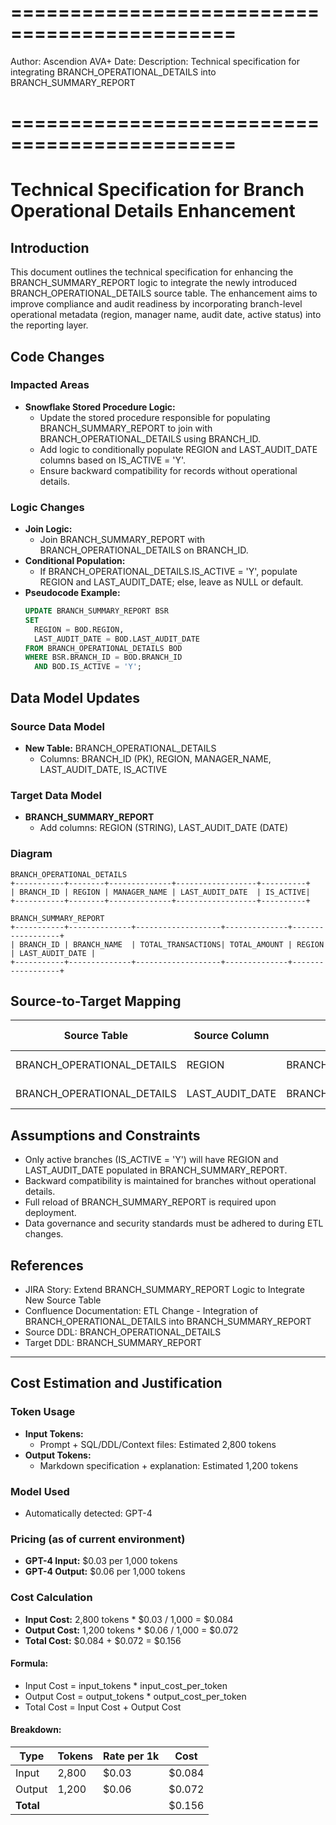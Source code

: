 # =============================================
Author: Ascendion AVA+
Date: 
Description: Technical specification for integrating BRANCH_OPERATIONAL_DETAILS into BRANCH_SUMMARY_REPORT
# =============================================

# Technical Specification for Branch Operational Details Enhancement

## Introduction
This document outlines the technical specification for enhancing the BRANCH_SUMMARY_REPORT logic to integrate the newly introduced BRANCH_OPERATIONAL_DETAILS source table. The enhancement aims to improve compliance and audit readiness by incorporating branch-level operational metadata (region, manager name, audit date, active status) into the reporting layer.

## Code Changes
### Impacted Areas
- **Snowflake Stored Procedure Logic:**
  - Update the stored procedure responsible for populating BRANCH_SUMMARY_REPORT to join with BRANCH_OPERATIONAL_DETAILS using BRANCH_ID.
  - Add logic to conditionally populate REGION and LAST_AUDIT_DATE columns based on IS_ACTIVE = 'Y'.
  - Ensure backward compatibility for records without operational details.

### Logic Changes
- **Join Logic:**
  - Join BRANCH_SUMMARY_REPORT with BRANCH_OPERATIONAL_DETAILS on BRANCH_ID.
- **Conditional Population:**
  - If BRANCH_OPERATIONAL_DETAILS.IS_ACTIVE = 'Y', populate REGION and LAST_AUDIT_DATE; else, leave as NULL or default.
- **Pseudocode Example:**
  ```sql
  UPDATE BRANCH_SUMMARY_REPORT BSR
  SET
    REGION = BOD.REGION,
    LAST_AUDIT_DATE = BOD.LAST_AUDIT_DATE
  FROM BRANCH_OPERATIONAL_DETAILS BOD
  WHERE BSR.BRANCH_ID = BOD.BRANCH_ID
    AND BOD.IS_ACTIVE = 'Y';
  ```

## Data Model Updates
### Source Data Model
- **New Table:** BRANCH_OPERATIONAL_DETAILS
  - Columns: BRANCH_ID (PK), REGION, MANAGER_NAME, LAST_AUDIT_DATE, IS_ACTIVE

### Target Data Model
- **BRANCH_SUMMARY_REPORT**
  - Add columns: REGION (STRING), LAST_AUDIT_DATE (DATE)

### Diagram
```
BRANCH_OPERATIONAL_DETAILS
+-----------+--------+--------------+------------------+----------+
| BRANCH_ID | REGION | MANAGER_NAME | LAST_AUDIT_DATE  | IS_ACTIVE|
+-----------+--------+--------------+------------------+----------+

BRANCH_SUMMARY_REPORT
+-----------+--------------+-------------------+--------------+------------------+
| BRANCH_ID | BRANCH_NAME  | TOTAL_TRANSACTIONS| TOTAL_AMOUNT | REGION           | LAST_AUDIT_DATE |
+-----------+--------------+-------------------+--------------+------------------+
```

## Source-to-Target Mapping
| Source Table                | Source Column         | Target Table           | Target Column      | Transformation Rule                         |
|----------------------------|----------------------|------------------------|--------------------|----------------------------------------------|
| BRANCH_OPERATIONAL_DETAILS | REGION               | BRANCH_SUMMARY_REPORT  | REGION             | Populate if IS_ACTIVE = 'Y'                  |
| BRANCH_OPERATIONAL_DETAILS | LAST_AUDIT_DATE      | BRANCH_SUMMARY_REPORT  | LAST_AUDIT_DATE    | Populate if IS_ACTIVE = 'Y'                  |

## Assumptions and Constraints
- Only active branches (IS_ACTIVE = 'Y') will have REGION and LAST_AUDIT_DATE populated in BRANCH_SUMMARY_REPORT.
- Backward compatibility is maintained for branches without operational details.
- Full reload of BRANCH_SUMMARY_REPORT is required upon deployment.
- Data governance and security standards must be adhered to during ETL changes.

## References
- JIRA Story: Extend BRANCH_SUMMARY_REPORT Logic to Integrate New Source Table
- Confluence Documentation: ETL Change - Integration of BRANCH_OPERATIONAL_DETAILS into BRANCH_SUMMARY_REPORT
- Source DDL: BRANCH_OPERATIONAL_DETAILS
- Target DDL: BRANCH_SUMMARY_REPORT

---

## Cost Estimation and Justification

### Token Usage
- **Input Tokens:**
  - Prompt + SQL/DDL/Context files: Estimated 2,800 tokens
- **Output Tokens:**
  - Markdown specification + explanation: Estimated 1,200 tokens

### Model Used
- Automatically detected: GPT-4

### Pricing (as of current environment)
- **GPT-4 Input:** $0.03 per 1,000 tokens
- **GPT-4 Output:** $0.06 per 1,000 tokens

### Cost Calculation
- **Input Cost:** 2,800 tokens * $0.03 / 1,000 = $0.084
- **Output Cost:** 1,200 tokens * $0.06 / 1,000 = $0.072
- **Total Cost:** $0.084 + $0.072 = $0.156

#### Formula:
- Input Cost = input_tokens * input_cost_per_token
- Output Cost = output_tokens * output_cost_per_token
- Total Cost = Input Cost + Output Cost

#### Breakdown:
| Type   | Tokens | Rate per 1k | Cost   |
|--------|--------|-------------|--------|
| Input  | 2,800  | $0.03       | $0.084 |
| Output | 1,200  | $0.06       | $0.072 |
| **Total** |      |             | $0.156 |
